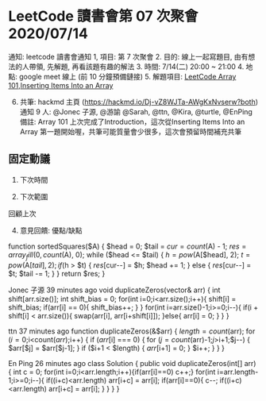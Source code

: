 # LeetCode 讀書會第 07 次聚會 2020/07/14



通知: 
leetcode 讀書會通知
1, 項目: 第 7 次聚會
2. 目的: 線上一起寫題目, 由有想法的人帶領, 先解題, 再看該題有趣的解法
3. 時間: 7/14(二) 20:00 ~ 21:00
4. 地點: google meet 線上 (前 10 分鐘預備鏈接)
5. 解題項目:  [LeetCode Array 101,Inserting Items Into an Array ](https://leetcode.com/explore/learn/card/fun-with-arrays/)


6. 共筆: hackmd 主頁 (https://hackmd.io/Dj-vZ8WJTa-AWgKxNvserw?both)
通知 9 人: @Jonec 子源, @游諭 @Sarah, @ttn, @Kira, @turtle, @EnPing
備註: Array 101 上次完成了Introduction，這次從Inserting Items Into an Array 第一題開始喔，共筆可能質量會少很多，這次會預留時間補充共筆


## 固定動議

1. 下次時間

2. 下次範圍




回顧上次

4. 意見回饋: 優點/缺點



function sortedSquares($A) {
        $head = 0;
        $tail = $cur = count($A) - 1;
        $res = array_fill(0, count($A), 0);
        while ($head <= $tail) {
            $h = pow($A[$head], 2);
            $t = pow($A[$tail], 2);
            if ($h > $t) {
                $res[$cur--] = $h;
                $head += 1;
            } else {
                $res[$cur--] = $t;
                $tail -= 1;
            }
        }
        return $res;
    }

Jonec 子源  39 minutes ago
void duplicateZeros(vector<int>& arr) {
        int shift[arr.size()];
        int shift_bias = 0;
        for(int i=0;i<arr.size();i++){
            shift[i] = shift_bias;
            if(arr[i] == 0){
                shift_bias++;
            }
        }
        for(int i=arr.size()-1;i>=0;i--){
            if(i + shift[i] < arr.size()){
                swap(arr[i], arr[i+shift[i]]);
            }else{
                arr[i] = 0;
            }
        }
    }

ttn  37 minutes ago
function duplicateZeros(&$arr) {
        $length = count($arr);
        for ($i=0;$i<count($arr);$i++) {
            if ($arr[$i] === 0) {
                for ($j=count($arr)-1;$j>$i+1;$j--) {
                    $arr[$j] = $arr[$j-1];
                }
                if ($i+1 < $length) {
                    $arr[$i+1] = 0;
                }
                $i++;
            }
        }
    }

En Ping  26 minutes ago
class Solution {
    public void duplicateZeros(int[] arr) {
        int c = 0;
        for(int i=0;i<arr.length;i++){if(arr[i]==0) c++;} 
        for(int i=arr.length-1;i>=0;i--){
            if((i+c)<arr.length) arr[i+c] = arr[i];
            if(arr[i]==0){
                c--;
                if((i+c)<arr.length) arr[i+c] = arr[i];
            }
        }
    }
}
